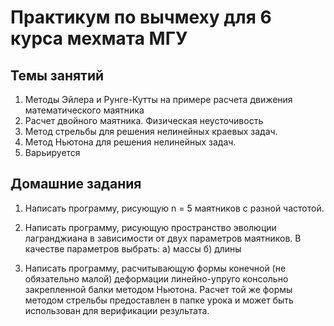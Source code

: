 # Практикум по вычмеху для 6 курса мехмата МГУ
## Темы занятий
1. Методы Эйлера и Рунге-Кутты на примере расчета движения математического маятника
2. Расчет двойного маятника. Физическая неусточивость
3. Метод стрельбы для решения нелинейных краевых задач. 
4. Метод Ньютона для решения нелинейных задач.
5. Варьируется

## Домашние задания
1. Написать программу, рисующую n = 5 маятников с разной частотой.
2. Написать программу, рисующую пространство эволюции лагранджиана в зависимости от двух параметров маятников. В качестве параметров выбрать: 
    а) массы
    б) длины

3. Написать программу, расчитывающую формы конечной (не обязательно малой) деформации линейно-упруго консольно закрепленной балки методом Ньютона. Расчет той же формы методом стрельбы предоставлен в папке урока и может быть использован для верификации результата.

